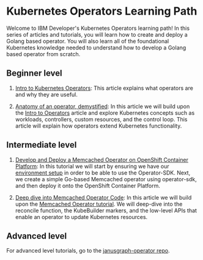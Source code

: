 # Kubernetes Operators Learning Path

Welcome to IBM Developer's Kubernetes Operators learning path! In this series of articles and tutorials, you will learn how to create and 
deploy a Golang based operator. You will also learn all of the foundational Kubernetes knowledge needed to understand how to develop
a Golang based operator from scratch. 

## Beginner level
1. [Intro to Kubernetes Operators](https://github.ibm.com/TT-ISV-org/operator/blob/main/INTRO_TO_OPERATORS.md): This article explains what operators 
are and why they are useful.

2. [Anatomy of an operator, demystified](https://github.ibm.com/TT-ISV-org/operator/blob/main/articles/demystified.md): In this article we will build upon the [Intro to Operators](https://github.ibm.com/TT-ISV-org/operator/blob/main/INTRO_TO_OPERATORS.md) article and explore Kubernetes concepts such as workloads, controllers, custom resources, and the control loop. This article will explain how operators extend
Kubernetes functionality. 

## Intermediate level

1. [Develop and Deploy a Memcached Operator on OpenShift Container Platform](https://github.ibm.com/TT-ISV-org/operator/blob/main/BEGINNER_TUTORIAL.md): 
In this tutorial we will start by ensuring we have our [environment setup](https://github.ibm.com/TT-ISV-org/operator/blob/main/installation.md) in order to be able to use the Operator-SDK. Next, we create a simple Go-based Memcached operator using operator-sdk, and then deploy it onto the OpenShift Container Platform. 

2. [Deep dive into Memcached Operator Code](https://github.ibm.com/TT-ISV-org/operator/blob/main/INTERMEDIATE_TUTORIAL.md): In this article we will build upon the [Memcached Operator tutorial](https://github.ibm.com/TT-ISV-org/operator/blob/main/BEGINNER_TUTORIAL.md). We will deep-dive into the reconcile function, the KubeBuilder markers, and the low-level APIs that enable an operator to update Kubernetes resources.

## Advanced level

For advanced level tutorials, go to the [janusgraph-operator repo](https://github.ibm.com/TT-ISV-org/janusgraph-operator).


